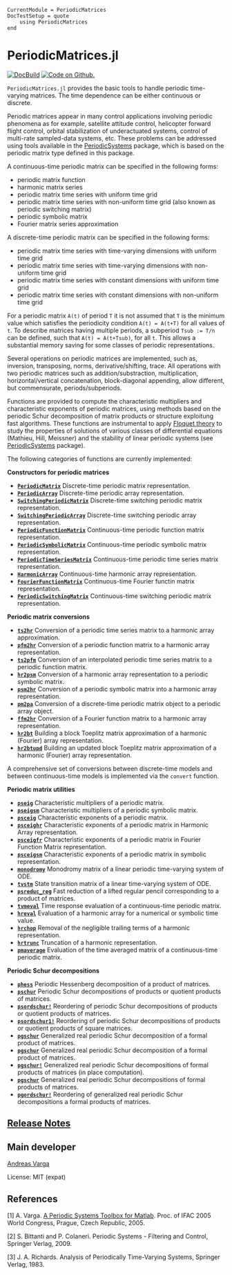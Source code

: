 ```@meta
CurrentModule = PeriodicMatrices
DocTestSetup = quote
    using PeriodicMatrices
end
```

# PeriodicMatrices.jl

[![DocBuild](https://github.com/andreasvarga/PeriodicMatrices.jl/workflows/CI/badge.svg)](https://github.com/andreasvarga/PeriodicMatrices.jl/actions)
[![Code on Github.](https://img.shields.io/badge/code%20on-github-blue.svg)](https://github.com/andreasvarga/PeriodicMatrices.jl)

`PeriodicMatrices.jl` provides the basic tools to handle periodic time-varying matrices. 
The time dependence can be either continuous or discrete. 

Periodic matrices appear in many control applications involving periodic phenomena as for example, satellite attitude control, helicopter forward flight control, 
orbital stabilization of underactuated systems, control of multi-rate sampled-data systems, etc. These problems can be addressed using tools available in 
the [PeriodicSystems](https://github.com/andreasvarga/PeriodicSystems.jl) package, which is based on the periodic matrix type defined in this package.  

A continuous-time periodic matrix can be specified in the following forms:

- periodic matrix function
- harmonic matrix series
- periodic matrix time series with uniform time grid 
- periodic matrix time series with non-uniform time grid (also known as periodic switching matrix)
- periodic symbolic matrix
- Fourier matrix series approximation   

A discrete-time periodic matrix can be specified in the following forms:

- periodic matrix time series with time-varying dimensions with uniform time grid
- periodic matrix time series with time-varying dimensions with non-uniform time grid
- periodic matrix time series with constant dimensions with uniform time grid
- periodic matrix time series with constant dimensions with non-uniform time grid

For a periodic matrix `A(t)` of period `T` it is not assumed that `T` is the minimum value
which satisfies the periodicity condition `A(t) = A(t+T)` for all values of `t`. To describe 
matrices having multiple periods, a subperiod `Tsub := T/n` can be defined, such that `A(t) = A(t+Tsub)`,
for all `t`. This allows a substantial memory saving for some classes of periodic representations. 

Several operations on periodic matrices are implemented, such as, inversion, transposing, norms, derivative/shifting, trace.
All operations with two periodic matrices such as addition/substraction, multiplication, horizontal/vertical concatenation, block-diagonal appending,
allow different, but commensurate, periods/subperiods.  

Functions are provided to compute the characteristic multipliers and characteristic exponents of periodic matrices, using methods based on the periodic Schur decomposition of matrix products 
or structure exploitung fast algorithms. 
These functions are instrumental to apply [Floquet theory](https://en.wikipedia.org/wiki/Floquet_theory) to study the properties of solutions of 
various classes of differential equations (Mathieu, Hill, Meissner) and the stability of linear periodic systems (see [PeriodicSystems](https://github.com/andreasvarga/PeriodicSystems.jl) package). 

The following categories of functions are currently implemented:

**Constructors for periodic matrices**

* **[`PeriodicMatrix`](@ref)**   Discrete-time periodic matrix representation.
* **[`PeriodicArray`](@ref)**    Discrete-time periodic array representation.
* **[`SwitchingPeriodicMatrix`](@ref)** Discrete-time switching periodic matrix representation.
* **[`SwitchingPeriodicArray`](@ref)** Discrete-time switching periodic array representation.
* **[`PeriodicFunctionMatrix`](@ref)**  Continuous-time periodic function matrix representation.
* **[`PeriodicSymbolicMatrix`](@ref)**   Continuous-time periodic symbolic matrix representation.
* **[`PeriodicTimeSeriesMatrix`](@ref)**   Continuous-time periodic time series matrix representation.
* **[`HarmonicArray`](@ref)**   Continuous-time harmonic array representation.
* **[`FourierFunctionMatrix`](@ref)**   Continuous-time Fourier functin matrix representation.
* **[`PeriodicSwitchingMatrix`](@ref)** Continuous-time switching periodic matrix representation.

**Periodic matrix conversions**

* **[`ts2hr`](@ref)**   Conversion of  a periodic time series matrix to a harmonic array approximation.
* **[`pfm2hr`](@ref)**  Conversion of  a periodic function matrix to a harmonic array representation. 
* **[`ts2pfm`](@ref)**  Conversion of  an interpolated periodic time series matrix to a periodic function matrix.
* **[`hr2psm`](@ref)**  Conversion of  a harmonic array representation to a periodic symbolic matrix.
* **[`psm2hr`](@ref)**  Conversion of  a periodic symbolic matrix into a harmonic array representation.
* **[`pm2pa`](@ref)**   Conversion of  a discrete-time periodic matrix object to a periodic array object.
* **[`ffm2hr`](@ref)**  Conversion of  a Fourier function matrix to a harmonic array representation. 
* **[`hr2bt`](@ref)**   Building a block Toeplitz matrix approximation of a harmonic (Fourier) array representation. 
* **[`hr2btupd`](@ref)**  Building an updated block Toeplitz matrix approximation of a harmonic (Fourier) array representation. 

A comprehensive set of conversions between discrete-time models and between continuous-time models is implemented via the `convert` function.

**Periodic matrix utilities**

* **[`pseig`](@ref)**   Characteristic multipliers of a periodic matrix.
* **[`pseigsm`](@ref)**   Characteristic multipliers of a periodic symbolic matrix.
* **[`psceig`](@ref)**   Characteristic exponents of a periodic matrix.
* **[`psceighr`](@ref)**   Characteristic exponents of a periodic matrix in Harmonic Array representation.
* **[`psceigfr`](@ref)**   Characteristic exponents of a periodic matrix in Fourier Function Matrix representation.
* **[`psceigsm`](@ref)**   Characteristic exponents of a periodic matrix in symbolic representation.
* **[`monodromy`](@ref)**  Monodromy matrix of a linear periodic time-varying system of ODE.
* **[`tvstm`](@ref)**  State transition matrix of a linear time-varying system of ODE.
* **[`psreduc_reg`](@ref)**  Fast reduction of a lifted regular pencil corresponding to a product of matrices. 
* **[`tvmeval`](@ref)**  Time response evaluation of a continuous-time periodic matrix. 
* **[`hreval`](@ref)**  Evaluation of a harmonic array for a numerical or symbolic time value. 
* **[`hrchop`](@ref)**  Removal of the negligible trailing terms of a harmonic representation. 
* **[`hrtrunc`](@ref)**  Truncation of a harmonic representation.  
* **[`pmaverage`](@ref)**  Evaluation of the time averaged matrix of a continuous-time periodic matrix. 

**Periodic Schur decompositions**

* **[`phess`](@ref)**  Periodic Hessenberg decomposition of a product of matrices.
* **[`pschur`](@ref)**  Periodic Schur decompositions of products or quotient products of matrices. 
* **[`psordschur!`](@ref)**  Reordering of periodic Schur decompositions of products or quotient products of matrices.
* **[`psordschur1!`](@ref)**  Reordering of periodic Schur decompositions of products or quotient products of square matrices.
* **[`pgschur`](@ref)**  Generalized real periodic Schur decomposition of a formal product of matrices.
* **[`pgschur`](@ref)**  Generalized real periodic Schur decomposition of a formal product of matrices.
* **[`pgschur!`](@ref)**  Generalized real periodic Schur decompositions of formal products of matrices (in place computation).
* **[`pgschur`](@ref)**  Generalized real periodic Schur decompositions of formal products of matrices.
* **[`pgordschur!`](@ref)**  Reordering of generalized real periodic Schur decompositions a formal products of matrices.

## [Release Notes](https://github.com/andreasvarga/PeriodicMatrices.jl/blob/master/ReleaseNotes.md)

## Main developer

[Andreas Varga](https://sites.google.com/view/andreasvarga/home)

License: MIT (expat)

## References

[1] A. Varga. [A Periodic Systems Toolbox for Matlab](https://elib.dlr.de/12283/1/varga_ifac2005p1.pdf). Proc. of IFAC 2005 World Congress, Prague, Czech Republic, 2005.

[2] S. Bittanti and P. Colaneri. Periodic Systems - Filtering and Control, Springer Verlag, 2009.

[3] J. A. Richards. Analysis of Periodically Time-Varying Systems, Springer Verlag, 1983.
